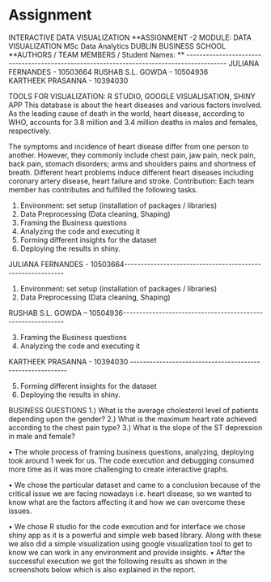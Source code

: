 # Assignment
INTERACTIVE DATA VISUALIZATION
**ASSIGNMENT -2
MODULE: DATA VISUALIZATION
MSc Data Analytics
DUBLIN BUSINESS SCHOOL
**AUTHORS / TEAM MEMBERS / Student Names: ** ------------------------------------------------------------------------------------------
JULIANA FERNANDES - 10503664
RUSHAB S.L. GOWDA - 10504936	
KARTHEEK PRASANNA - 10394030

TOOLS FOR VISUALIZATION: R STUDIO, GOOGLE VISUALISATION, SHINY APP
This database is about the heart diseases and various factors involved. As the leading cause of death in the world, heart disease, according to WHO, accounts for 3.8 million and 3.4 million deaths in males and females, respectively.

The symptoms and incidence of heart disease differ from one person to another. However, they commonly include chest pain, jaw pain, neck pain, back pain, stomach disorders; arms and shoulders pains and shortness of breath. Different heart problems induce different heart diseases including coronary artery disease, heart failure and stroke.
Contribution: Each team member has contributes and fulfilled the following tasks.
1. Environment: set setup (installation of packages / libraries)
2. Data Preprocessing (Data cleaning, Shaping)
3. Framing the Business questions 
4. Analyzing the code and executing it  
5. Forming different insights for the dataset
6. Deploying the results in shiny.




JULIANA FERNANDES - 10503664-----------------------------------------------------------
1. Environment: set setup (installation of packages / libraries)
2. Data Preprocessing (Data cleaning, Shaping)

RUSHAB S.L. GOWDA – 10504936------------------------------------------------------------

3. Framing the Business questions 
4. Analyzing the code and executing it  

KARTHEEK PRASANNA - 10394030  ----------------------------------------------------------

5. Forming different insights for the dataset
6. Deploying the results in shiny.

BUSINESS QUESTIONS
1.) What is the average cholesterol level of patients depending upon the gender?
2.) What is the maximum heart rate achieved according to the chest pain type?
3.) What is the slope of the ST depression in male and female?

•	The whole process of framing business questions, analyzing, deploying took around 1 week for us. The code execution and debugging consumed more time as it was more challenging to create interactive graphs.

•	We chose the particular dataset and came to a conclusion because of the critical issue we are facing nowadays i.e. heart disease, so we wanted to know what are the factors affecting it and how we can overcome these issues.

•	We chose R studio for the code execution and for interface we chose shiny app as it is a powerful and simple web based library. Along with these we also did a simple visualization using google visualization tool to get to know we can work in any environment and provide insights.
•	After the successful execution we got the following results as shown in the screenshots below which is also explained in the report.
